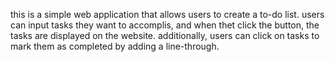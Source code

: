 this is a simple web application that allows users to create a to-do list. 
users can input tasks they want to accomplis,
and when thet click the button, the tasks are displayed on the website. additionally, 
users can click on tasks to mark them as completed by adding a line-through.
